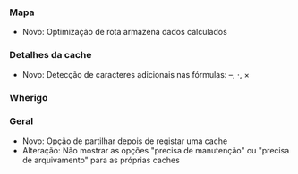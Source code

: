 
### Mapa
- Novo: Optimização de rota armazena dados calculados

### Detalhes da cache
- Novo: Detecção de caracteres adicionais nas fórmulas: –, ⋅, ×

### Wherigo

### Geral
- Novo: Opção de partilhar depois de registar uma cache
- Alteração: Não mostrar as opções "precisa de manutenção" ou "precisa de arquivamento" para as próprias caches
